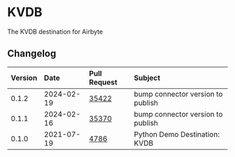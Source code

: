 # KVDB

The KVDB destination for Airbyte

## Changelog

| Version | Date       | Pull Request                                             | Subject                           |
| :------ | :--------- | :------------------------------------------------------- | :-------------------------------- |
| 0.1.2   | 2024-02-19 | [35422](https://github.com/airbytehq/airbyte/pull/35422) | bump connector version to publish |
| 0.1.1   | 2024-02-16 | [35370](https://github.com/airbytehq/airbyte/pull/35370) | bump connector version to publish |
| 0.1.0   | 2021-07-19 | [4786](https://github.com/airbytehq/airbyte/pull/4786)   | Python Demo Destination: KVDB     |
